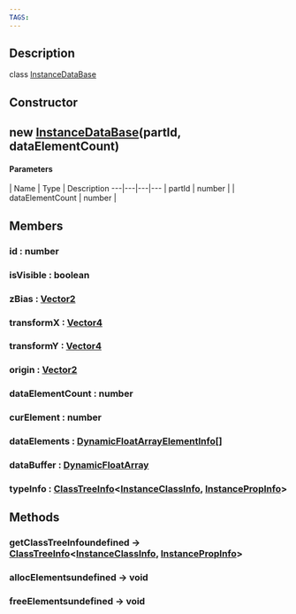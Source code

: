 ```yaml
---
TAGS:
---
```

## Description

class [InstanceDataBase](/classes/2.4/InstanceDataBase)



## Constructor

## new [InstanceDataBase](/classes/2.4/InstanceDataBase)(partId, dataElementCount)



#### Parameters
 | Name | Type | Description
---|---|---|---
 | partId | number | 
 | dataElementCount | number | 
## Members

### id : number



### isVisible : boolean



### zBias : [Vector2](/classes/2.4/Vector2)



### transformX : [Vector4](/classes/2.4/Vector4)



### transformY : [Vector4](/classes/2.4/Vector4)



### origin : [Vector2](/classes/2.4/Vector2)



### dataElementCount : number



### curElement : number



### dataElements : [DynamicFloatArrayElementInfo](/classes/2.4/DynamicFloatArrayElementInfo)[]



### dataBuffer : [DynamicFloatArray](/classes/2.4/DynamicFloatArray)



### typeInfo : [ClassTreeInfo](/classes/2.4/ClassTreeInfo)&lt;[InstanceClassInfo](/classes/2.4/InstanceClassInfo), [InstancePropInfo](/classes/2.4/InstancePropInfo)&gt;



## Methods

### getClassTreeInfoundefined &rarr; [ClassTreeInfo](/classes/2.4/ClassTreeInfo)&lt;[InstanceClassInfo](/classes/2.4/InstanceClassInfo), [InstancePropInfo](/classes/2.4/InstancePropInfo)&gt;


### allocElementsundefined &rarr; void


### freeElementsundefined &rarr; void


